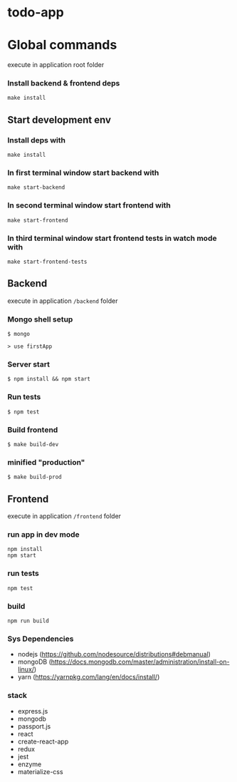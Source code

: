 # todo-app

# Global commands
execute in application root folder

### Install backend & frontend deps
    make install
## Start development env
### Install deps with
    make install
### In first terminal window start backend with
    make start-backend
### In second terminal window start frontend with
    make start-frontend
### In third terminal window start frontend tests in watch mode with
    make start-frontend-tests


## Backend
execute in application `/backend` folder
### Mongo shell setup
`$ mongo`

`> use firstApp`

### Server start
`$ npm install && npm start`

### Run tests
`$ npm test`

### Build frontend
`$ make build-dev`
### minified "production"
`$ make build-prod`

## Frontend
execute in application `/frontend` folder
### run app in dev mode
    npm install
    npm start
### run tests
    npm test
### build
    npm run build

### Sys Dependencies
* nodejs (https://github.com/nodesource/distributions#debmanual)
* mongoDB (https://docs.mongodb.com/master/administration/install-on-linux/)
* yarn (https://yarnpkg.com/lang/en/docs/install/)

### stack
* express.js
* mongodb
* passport.js
* react
* create-react-app
* redux
* jest
* enzyme
* materialize-css
